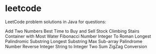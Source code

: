 # leetcode
LeetCode problem solutions in Java for questions:

Add Two Numbers
Best Time to Buy and Sell Stock
Climbing Stairs
Container with Most Water
Fibonacci Number
Integer To Roman
Longest Palindromic Substring
Longest Substring
Max Sub-array
Palindrome Number
Reverse Integer
String to Integer
Two Sum
ZigZag Conversion
